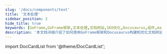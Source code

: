 ```yaml
---
slug: '/docs/components/text'
title: '文本处理'
sidebar_position: 2
hide_title: true
keywords: [GoFrame,GoFrame框架,文本处理,文档网站,SEO优化,Docusaurus,组件,markdown,网站构建,前端开发]
description: '本文档详细介绍了如何使用GoFrame框架和Docusaurus构建和优化文档网站。特别关注文本处理组件的使用，帮助开发者提升SEO优化和网站性能。包含关键的技术指导，以确保网页的有效构建与展示。'
---
```


import DocCardList from '@theme/DocCardList';

<DocCardList />